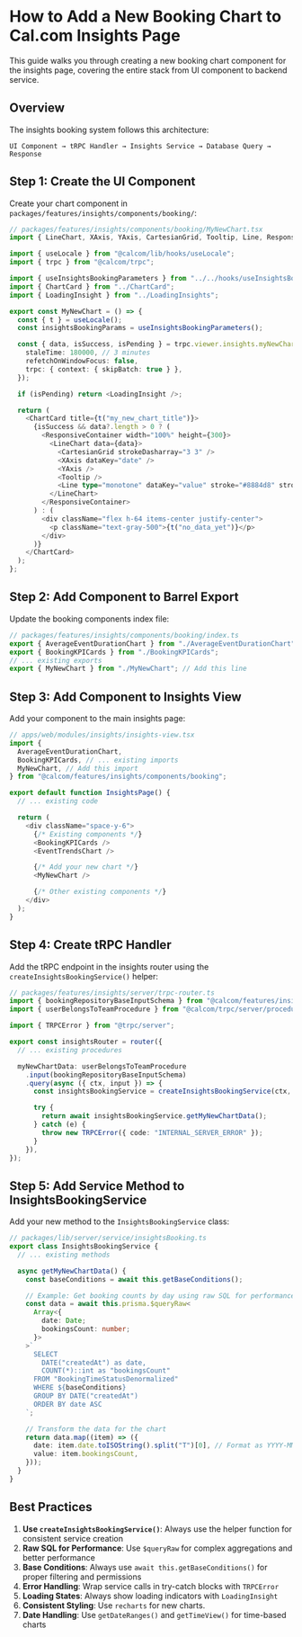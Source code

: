 # How to Add a New Booking Chart to Cal.com Insights Page

This guide walks you through creating a new booking chart component for the insights page, covering the entire stack from UI component to backend service.

## Overview

The insights booking system follows this architecture:

```
UI Component → tRPC Handler → Insights Service → Database Query → Response
```

## Step 1: Create the UI Component

Create your chart component in `packages/features/insights/components/booking/`:

```typescript
// packages/features/insights/components/booking/MyNewChart.tsx
import { LineChart, XAxis, YAxis, CartesianGrid, Tooltip, Line, ResponsiveContainer } from "recharts";

import { useLocale } from "@calcom/lib/hooks/useLocale";
import { trpc } from "@calcom/trpc";

import { useInsightsBookingParameters } from "../../hooks/useInsightsBookingParameters";
import { ChartCard } from "../ChartCard";
import { LoadingInsight } from "../LoadingInsights";

export const MyNewChart = () => {
  const { t } = useLocale();
  const insightsBookingParams = useInsightsBookingParameters();

  const { data, isSuccess, isPending } = trpc.viewer.insights.myNewChartData.useQuery(insightsBookingParams, {
    staleTime: 180000, // 3 minutes
    refetchOnWindowFocus: false,
    trpc: { context: { skipBatch: true } },
  });

  if (isPending) return <LoadingInsight />;

  return (
    <ChartCard title={t("my_new_chart_title")}>
      {isSuccess && data?.length > 0 ? (
        <ResponsiveContainer width="100%" height={300}>
          <LineChart data={data}>
            <CartesianGrid strokeDasharray="3 3" />
            <XAxis dataKey="date" />
            <YAxis />
            <Tooltip />
            <Line type="monotone" dataKey="value" stroke="#8884d8" strokeWidth={2} />
          </LineChart>
        </ResponsiveContainer>
      ) : (
        <div className="flex h-64 items-center justify-center">
          <p className="text-gray-500">{t("no_data_yet")}</p>
        </div>
      )}
    </ChartCard>
  );
};
```

## Step 2: Add Component to Barrel Export

Update the booking components index file:

```typescript
// packages/features/insights/components/booking/index.ts
export { AverageEventDurationChart } from "./AverageEventDurationChart";
export { BookingKPICards } from "./BookingKPICards";
// ... existing exports
export { MyNewChart } from "./MyNewChart"; // Add this line
```

## Step 3: Add Component to Insights View

Add your component to the main insights page:

```typescript
// apps/web/modules/insights/insights-view.tsx
import {
  AverageEventDurationChart,
  BookingKPICards, // ... existing imports
  MyNewChart, // Add this import
} from "@calcom/features/insights/components/booking";

export default function InsightsPage() {
  // ... existing code

  return (
    <div className="space-y-6">
      {/* Existing components */}
      <BookingKPICards />
      <EventTrendsChart />

      {/* Add your new chart */}
      <MyNewChart />

      {/* Other existing components */}
    </div>
  );
}
```

## Step 4: Create tRPC Handler

Add the tRPC endpoint in the insights router using the `createInsightsBookingService()` helper:

```typescript
// packages/features/insights/server/trpc-router.ts
import { bookingRepositoryBaseInputSchema } from "@calcom/features/insights/server/raw-data.schema";
import { userBelongsToTeamProcedure } from "@calcom/trpc/server/procedures/authedProcedure";

import { TRPCError } from "@trpc/server";

export const insightsRouter = router({
  // ... existing procedures

  myNewChartData: userBelongsToTeamProcedure
    .input(bookingRepositoryBaseInputSchema)
    .query(async ({ ctx, input }) => {
      const insightsBookingService = createInsightsBookingService(ctx, input);

      try {
        return await insightsBookingService.getMyNewChartData();
      } catch (e) {
        throw new TRPCError({ code: "INTERNAL_SERVER_ERROR" });
      }
    }),
});
```

## Step 5: Add Service Method to InsightsBookingService

Add your new method to the `InsightsBookingService` class:

```typescript
// packages/lib/server/service/insightsBooking.ts
export class InsightsBookingService {
  // ... existing methods

  async getMyNewChartData() {
    const baseConditions = await this.getBaseConditions();

    // Example: Get booking counts by day using raw SQL for performance
    const data = await this.prisma.$queryRaw<
      Array<{
        date: Date;
        bookingsCount: number;
      }>
    >`
      SELECT
        DATE("createdAt") as date,
        COUNT(*)::int as "bookingsCount"
      FROM "BookingTimeStatusDenormalized"
      WHERE ${baseConditions}
      GROUP BY DATE("createdAt")
      ORDER BY date ASC
    `;

    // Transform the data for the chart
    return data.map((item) => ({
      date: item.date.toISOString().split("T")[0], // Format as YYYY-MM-DD
      value: item.bookingsCount,
    }));
  }
}
```

## Best Practices

1. **Use `createInsightsBookingService()`**: Always use the helper function for consistent service creation
2. **Raw SQL for Performance**: Use `$queryRaw` for complex aggregations and better performance
3. **Base Conditions**: Always use `await this.getBaseConditions()` for proper filtering and permissions
4. **Error Handling**: Wrap service calls in try-catch blocks with `TRPCError`
5. **Loading States**: Always show loading indicators with `LoadingInsight`
6. **Consistent Styling**: Use `recharts` for new charts.
7. **Date Handling**: Use `getDateRanges()` and `getTimeView()` for time-based charts
